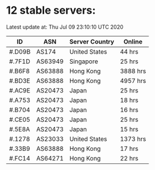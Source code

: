 # 12 stable servers:

Latest update at: Thu Jul 09 23:10:10 UTC 2020

| ID | ASN | Server Country | Online |
| -- | --- | -------------- | ------ |
| #.D09B | AS174 | United States | 44 hrs |
| #.7F1D | AS63949 | Singapore | 25 hrs |
| #.B6F8 | AS63888 | Hong Kong | 3888 hrs |
| #.BD3E | AS63888 | Hong Kong | 4957 hrs |
| #.AC9E | AS20473 | Japan | 25 hrs |
| #.A753 | AS20473 | Japan | 18 hrs |
| #.B704 | AS20473 | Japan | 16 hrs |
| #.CE05 | AS20473 | Japan | 25 hrs |
| #.5E8A | AS20473 | Japan | 15 hrs |
| #.1278 | AS23033 | United States | 1373 hrs |
| #.33B9 | AS63888 | Hong Kong | 17 hrs |
| #.FC14 | AS64271 | Hong Kong | 22 hrs |


